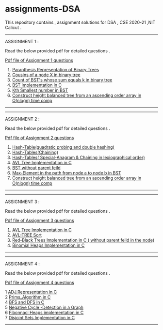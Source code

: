 # assignments-DSA

This repository contains , assignment solutions for DSA , CSE 2020-21 ,NIT Calicut . 

_______________________________________________________________________________________________

ASSIGNMENT 1  :

Read the below provided pdf for detailed questions .

<a href = "https://github.com/karthik-siru/assignments-DSA/blob/master/assignment1/CS2094D_Assignment_1_new.pdf"> Pdf file of Assignment 1 questions </a>

1. <a href = "https://github.com/karthik-siru/assignments-DSA/blob/master/assignment1/1.c"> Paranthesis Representation of Binary Trees </a>
2. <a href = "https://github.com/karthik-siru/assignments-DSA/blob/master/assignment1/2.c"> Cousins of a node X in binary tree </a>
3. <a href = "https://github.com/karthik-siru/assignments-DSA/blob/master/assignment1/3.c"> Count of BST's whose sum equals k in binary tree </a>
4. <a href = "https://github.com/karthik-siru/assignments-DSA/blob/master/assignment1/4.c"> BST implementation in C  </a>
5. <a href = "https://github.com/karthik-siru/assignments-DSA/blob/master/assignment1/5.c"> Kth Smallest number in BST </a>
6. <a href = "https://github.com/karthik-siru/assignments-DSA/blob/master/assignment1/6.c"> Construct height balanced tree from an ascending order array in O(nlogn) time comp </a>

________________________________________________________________________________________________

_______________________________________________________________________________________________

ASSIGNMENT 2  :

Read the below provided pdf for detailed questions .

<a href = "https://github.com/karthik-siru/assignments-DSA/blob/master/assignment2/CS2094D_Assignment_2_updated.pdf"> Pdf file of Assignment 2 questions </a>

1. <a href = "https://github.com/karthik-siru/assignments-DSA/blob/master/assignment2/1.c"> Hash-Table(quadratic probing and double hashing) </a>
2. <a href = "https://github.com/karthik-siru/assignments-DSA/blob/master/assignment2/2.c"> Hash-Tables(Chaining) </a>
3. <a href = "https://github.com/karthik-siru/assignments-DSA/blob/master/assignment2/3.c"> Hash-Tables( Special-Anagram & Chaining in lexiographical order) </a>
4. <a href = "https://github.com/karthik-siru/assignments-DSA/blob/master/assignment3/1.c"> AVL Tree Implementation in C </a>
5. <a href = "https://github.com/karthik-siru/assignments-DSA/blob/master/assignment2/5.c"> BST without parent feild  </a>
6. <a href = "https://github.com/karthik-siru/assignments-DSA/blob/master/assignment2/6.c"> Max-Element in the path from node a to node b in BST </a>
7. <a href = "https://github.com/karthik-siru/assignments-DSA/blob/master/assignment2/7.c"> Construct height balanced tree from an ascending order array in O(nlogn) time comp </a>

________________________________________________________________________________________________

_______________________________________________________________________________________________

ASSIGNMENT 3  :

Read the below provided pdf for detailed questions .

<a href = "https://github.com/karthik-siru/assignments-DSA/blob/master/assignment3/CS2094D_Assignment_3_.pdf"> Pdf file of Assignment 3 questions </a>

1. <a href = "https://github.com/karthik-siru/assignments-DSA/blob/master/assignment3/1.c"> AVL Tree Implementation in C </a>
2. <a href = "https://github.com/karthik-siru/assignments-DSA/blob/master/assignment3/2.c"> AVL-TREE Sort  </a>
3. <a href = "https://github.com/karthik-siru/assignments-DSA/blob/master/assignment3/3.c"> Red-Black Trees Implementation in C ( without parent feild in the node)</a>
4. <a href = "https://github.com/karthik-siru/assignments-DSA/blob/master/assignment3/4.c"> Binomial Heaps Implementation in C </a>

________________________________________________________________________________________________

_______________________________________________________________________________________________

ASSIGNMENT 4  :

Read the below provided pdf for detailed questions .

<a href = "https://github.com/karthik-siru/assignments-DSA/blob/master/assignment4/CS2094D_Assignment_4_updated.pdf"> Pdf file of Assignment 4 questions </a>

 1 <a href = "https://github.com/karthik-siru/assignments-DSA/blob/master/assignment4/1.c"> ADJ.Representation in C </a> <br>
 2 <a href = "https://github.com/karthik-siru/assignments-DSA/blob/master/assignment4/2.c"> Prims_Algorithm in C </a><br>
 4 <a href = "https://github.com/karthik-siru/assignments-DSA/blob/master/assignment4/4.c"> BFS and DFS in C  </a><br>
 5 <a href = "https://github.com/karthik-siru/assignments-DSA/blob/master/assignment4/5.c"> Negative Cycle -Detection in a Graph </a><br>
 6 <a href = "https://github.com/karthik-siru/assignments-DSA/blob/master/assignment4/6.c"> Fibonnaci Heaps implementation in C</a><br>
 7 <a href = "https://github.com/karthik-siru/assignments-DSA/blob/master/assignment4/7.c"> Disjoint Sets Implementation in C </a><br>

________________________________________________________________________________________________
